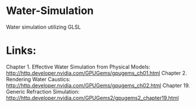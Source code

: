 # Water-Simulation
Water simulation utilizing GLSL
# Links:
Chapter 1. Effective Water Simulation from Physical Models:
	http://http.developer.nvidia.com/GPUGems/gpugems_ch01.html
Chapter 2. Rendering Water Caustics:
	http://http.developer.nvidia.com/GPUGems/gpugems_ch02.html
Chapter 19. Generic Refraction Simulation:
	http://http.developer.nvidia.com/GPUGems2/gpugems2_chapter19.html
